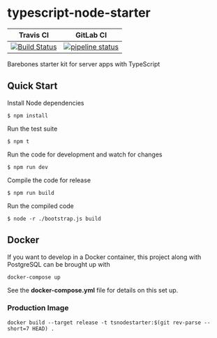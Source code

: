 # typescript-node-starter

| Travis CI | GitLab CI |
| - | - |
| [![Build Status](https://travis-ci.org/locnguyen/typescript-node-starter.svg?branch=master)](https://travis-ci.org/locnguyen/typescript-node-starter) | [![pipeline status](https://gitlab.com/lochnguyen/typescript-node-starter/badges/master/pipeline.svg)](https://gitlab.com/lochnguyen/typescript-node-starter/commits/master) |

Barebones starter kit for server apps with TypeScript

## Quick Start

Install Node dependencies

```shell
$ npm install
```

Run the test suite

```shell
$ npm t
```

Run the code for development and watch for changes

```shell
$ npm run dev
```

Compile the code for release

```shell
$ npm run build
```

Run the compiled code

```shell
$ node -r ./bootstrap.js build
```

## Docker

If you want to develop in a Docker container, this project along with PostgreSQL can be brought up with

```shell
docker-compose up
```

See the **docker-compose.yml** file for details on this set up.

### Production Image

```shell
docker build --target release -t tsnodestarter:$(git rev-parse --short=7 HEAD) .
```